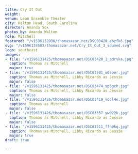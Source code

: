 ```yaml
---
title: Cry It Out
weight: 
venue: Lean Ensemble Theater
city: Hilton Head, South Carolina
director: Amanda Sox
photos_by: Amanda Walton
role: Mitchell
featured: "/v1596132836/thomasazar.net/DSC03420_ebzfk6.jpg"
svg: "/v1596134683/thomasazar.net/Cry_It_Out_3_sdumed.svg"
logo: southeast
images:
- file: "/v1596131425/thomasazar.net/DSC03420_1_adrvka.jpg"
  caption: Thomas as Mitchell
  major: true
- file: "/v1596131425/thomasazar.net/DSC03501_u0soor.jpg"
  caption: Thomas as Mitchell, Libby Ricardo as Jessie
  major: false
- file: "/v1596131425/thomasazar.net/DSC03474_sp5gch.jpg"
  caption: Thomas as Mitchell, Libby Ricardo as Jessie
  major: false
- file: "/v1596131426/thomasazar.net/DSC03419_vocl4e.jpg"
  caption: Thomas as Mitchell
  major: false
- file: "/v1596131426/thomasazar.net/DSC03357_yw022k.jpg"
  caption: Thomas as Mitchell, Libby Ricardo as Jessie
  major: false
- file: "/v1596131425/thomasazar.net/DSC03511_ffn9kq.jpg"
  caption: Thomas as Mitchell, Libby Ricardo as Jessie
  major: true
draft: true

---
```

